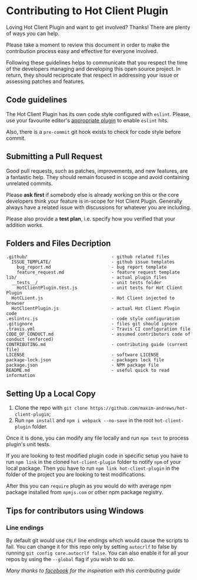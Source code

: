 # Contributing to Hot Client Plugin

Loving Hot Client Plugin and want to get involved? Thanks! There are plenty of ways you can help.

Please take a moment to review this document in order to make the contribution process easy and effective for everyone involved.

Following these guidelines helps to communicate that you respect the time of the developers managing and developing this open source project. In return, they should reciprocate that respect in addressing your issue or assessing patches and features.

## Code guidelines

The Hot Client Plugin has its own code style configured with `eslint`. Please, use your favourite editor's [appropriate plugin](https://eslint.org/docs/user-guide/integrations) to enable `eslint` hits.

Also, there is a `pre-commit` git hook exists to check for code style before commit.

## Submitting a Pull Request

Good pull requests, such as patches, improvements, and new features, are a fantastic help. They should remain focused in scope and avoid containing unrelated commits.

Please **ask first** if somebody else is already working on this or the core developers think your feature is in-scope for Hot Client Plugin. Generally always have a related issue with discussions for whatever you are including.

Please also provide a **test plan**, i.e. specify how you verified that your addition works.

## Folders and Files Decription
```
.github/                                - github related files
  ISSUE_TEMPLATE/                       - github issue templates
    bug_report.md                       - bug report template
    feature_request.md                  - feature request template
lib/                                    - actual plugin files
  __tests__/                            - unit tests folder
    HotClientPlugin.test.js             - unit tests for Hot Client Plugin
  HotCLient.js                          - Hot Client injected to browser
  HotClientPlugin.js                    - actual Hot Client Plugin code
.eslintrc.js                            - code style configuration
.gitignore                              - files git should ignore
.travis.yml                             - Travis CI configuration file
CODE_OF_CONDUCT.md                      - assumed contributors code of conduct (enforced)
CONTRIBUTING.md                         - contributing guide (current file)
LICENSE                                 - software LICENSE
package-lock.json                       - packages lock file
package.json                            - NPM package file
README.md                               - useful quick to read information
```
## Setting Up a Local Copy

1. Clone the repo with `git clone https://github.com/maxim-andrews/hot-client-plugin`;
2. Run `npm install` and `npm i webpack --no-save` in the root `hot-client-plugin` folder.

Once it is done, you can modify any file locally and run `npm test` to process plugin's unit tests.

If you are looking to test modified plugin code in specific setup you have to run `npm link` in the cloned `hot-client-plugin` folder to notify `npm` of your local package. Then you have to run `npm link hot-client-plugin` in the folder of the project you are looking to test modifications.

After this you can `require` plugin as you would do with average npm package installed from `npmjs.com` or other npm package registry.

## Tips for contributors using Windows

### Line endings

By default git would use `CRLF` line endings which would cause the scripts to fail. You can change it for this repo only by setting `autocrlf` to false by running `git config core.autocrlf false`. You can also enable it for all your repos by using the `--global` flag if you wish to do so.

*Many thanks to [facebook](https://raw.githubusercontent.com/facebook/create-react-app/next/CONTRIBUTING.md) for the inspiration with this contributing guide*
